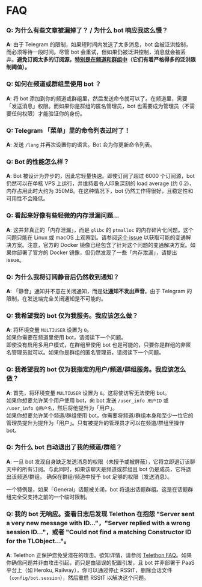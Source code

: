 # FAQ

### **Q**: 为什么有些文章被漏掉了？ / 为什么 bot 响应我这么慢？

**A**: 由于 Telegram 的限制，如果短时间内发送了太多消息，bot 会被泛洪控制，而必须等待一段时间。尽管 bot 会重试，但如果仍被泛洪控制，消息就会被丢弃。**避免订阅太多的订阅源，<ins>特别是在频道和群组中</ins>（它们有着严格得多的泛洪限制阈值）。**

### **Q**: 如何在频道或群组里使用 bot ？

**A**: 将 bot 添加到你的频道或群组里，然后发送命令就可以了。在频道里，需要「发送消息」权限。而如果你是群组的匿名管理员，bot 也需要成为管理员（不需要任何权限）才能验证你的身份。

### **Q**: Telegram 「菜单」里的命令列表过时了！

**A**: 发送 `/lang` 并再次设置你的语言。Bot 会为你更新命令列表。

### **Q**: Bot 的性能怎么样？

**A**: Bot 被设计为异步的，因此它轻量快速。即使订阅了超过 6000 个订阅源，bot 仍然可以在单核 VPS 上运行，并维持着令人印象深刻的 load average (约 0.2)，内存占用此时大约为 350MB。在这种情况下，bot 仍然工作得很好，且稳定性和可用性不会降低。

### **Q**: 看起来好像有些轻微的内存泄漏问题…

**A**: 这并非真正的「内存泄漏」，而是 `glibc` 的 `ptmalloc` 的内存碎片化问题。这个问题只能在 Linux 或 macOS 上观察到。请参阅[这个 issue](https://github.com/kurtmckee/feedparser/issues/287) 以获取可能的变通解决方案。注意，官方的 Docker 镜像已经包含了针对这个问题的变通解决方案。如果你部署了官方的 Docker 镜像，但仍然发现了一些「内存泄漏」，请提出 issue。

### **Q**: 为什么我将订阅静音后仍然收到通知？

**A**: 「静音」通知并不意在关闭通知，而是**让通知不发出声音**。由于 Telegram 的限制，在发送端完全关闭通知是不可能的。

### **Q**: 我希望我的 bot 仅为我服务。我应该怎么做？

**A**: 将环境变量 `MULTIUSER` 设置为 `0`。\
如果你需要在频道里使用 bot，请阅读下一个问题。\
即使没有启用多用户模式，在群组里使用 bot 也是可能的，只要你是群组的非匿名管理员就可以。如果你是群组的匿名管理员，请阅读下一个问题。

### **Q**: 我希望我的 bot 仅为我指定的用户/频道/群组服务。我应该怎么做？

**A**: 首先，将环境变量 `MULTIUSER` 设置为 `0`。这将使访客无法使用 bot。\
如果你想要允许某个用户使用 bot，向 bot 发送 `/user_info 用户ID` 或 `/user_info @用户名`，然后将他提升为「用户」。\
如果你想要允许某个频道/群组使用 bot，你需要将频道/群组本身和至少一位它的管理员提升为提升为「用户」。只有被提升的管理员才可以在频道/群组里操作 bot。

### **Q**: 为什么 bot 自动退出了我的频道/群组？

**A**: 一旦 bot 发现自身缺乏发送消息的权限（未授予或被屏蔽），它将立即退订该聊天中的所有订阅。与此同时，如果该聊天是频道或群组且 bot 仍是成员，它将退出该频道/群组。
确保在群组/频道中授予 bot 足够的权限（发送消息）。

一个特例是，如果「General」话题被关闭，bot 将退出话题群组。这是在话题群组完全受支持之前的一个临时限制。

### **Q**: 我的 bot 无响应。查看日志后发现 Telethon 在抱怨 "Server sent a very new message with ID..."，"Server replied with a wrong session ID..."，或者 "Could not find a matching Constructor ID for the TLObject..."。

**A**: Telethon 正保护您免受潜在的攻击。欲知详情，请参阅 [Telethon FAQ](https://docs.telethon.dev/en/stable/quick-references/faq.html#what-does-server-sent-a-very-new-message-with-id-mean)。如果你确信问题并非由攻击引起，而只是由错误的配置引发，且 bot 并非部署于 PaaS 平台上（如 Heroku, Railway），你可以通过停止 RSStT，删除会话文件（`config/bot.session`），然后重启 RSStT 以解决这个问题。

